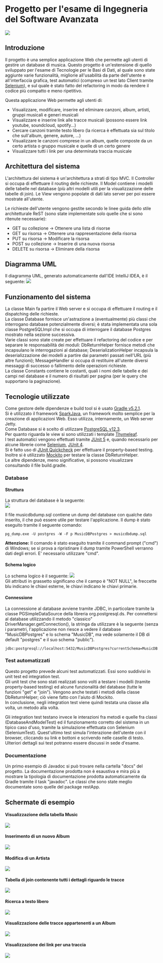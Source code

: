 # Progetto per l'esame di Ingegneria del Software Avanzata
![](images/logo.png) 

## Introduzione
Il progetto è una semplice applicazione Web che permette agli utenti di gestire un database di musica. Questo
progetto è un'estensione di quello sviluppato per l'esame di Tecnologie per le Basi di Dati, al quale sono
state aggiunte varie funzionalità, migliorie all'usabilità da parte dell'utente e all'interfaccia grafica,
test automatici (compreso un test lato Client tramite [Selenium](https://www.selenium.dev)), e sul quale è
stato fatto del refactoring in modo da rendere il codice più compatto e meno ripetitivo.


Questa applicazione Web permette agli utenti di:
- Visualizzare, modificare, inserire ed eliminare canzoni, album, artisti, gruppi musicali e generi musicali
- Visualizzare e inserire link alle tracce musicali (possono essere link youtube, soundcloud, spotify...)
- Cercare canzoni tramite testo libero (la ricerca è effettuata sia sul titolo che sull'album, genere, autore, ...)
- Visualizzare le canzoni comprese in un album, quelle composte da un certo artista o gruppo musicale e quelle di
un certo genere
- Visualizzare tutti i link per una determinata traccia musicale

## Architettura del sistema
L'architettura del sistema è un'architettura a strati di tipo MVC. Il Controller si occupa di effettuare il
routing delle richieste. Il Model contiene i modelli delle tabelle nel database (più altri modelli utili per la
visualizzazione delle tabelle di join). Le View vengono popolate di dati lato server per poi essere mostrate all'utente.

Le richieste dell'utente vengono gestite secondo le linee guida dello stile architetturale ReST (sono state implementate
solo quelle che si sono ritenute necessarie):
- GET su collezione -> Ottenere una lista di risorse
- GET su risorsa -> Ottenere una rappresentazione della risorsa
- PUT su risorsa -> Modificare la risorsa
- POST su collezione -> Inserire di una nuova risorsa
- DELETE su risorsa -> Eliminare della risorsa

## Diagramma UML
Il diagramma UML, generato automaticamente dall'IDE IntelliJ IDEA, è il seguente:
![](images/diagram.png)

## Funzionamento del sistema
La classe Main fa partire il Web server e si occupa di effettuare il routing e il dispatching delle richieste. \
La classe Database fornisce un'astrazione a (eventualmente) più classi che interrogano database potenzialmente
diversi; è stata implementata una sola classe PostgreSQLImpl che si occupa di interrogare il database Postgres
mostrato nella sezione successiva. \
Varie classi sono state create per effettuare il refactoring del codice e per separare le responsabilità dei
moduli: DbReturnHelper fornisce metodi che incapsulano le interrogazioni al database; DeserializationHelper
incapsula la deserializzazione dei modelli a partire dai parametri passati nell'URL (più altre funzioni);
MessageHandler si occupa di restituire all'utente diversi messaggi di successo o fallimento delle operazioni
richieste. \
La classe Constants contiene le costanti, quali i nomi delle tabelle e dei campi nel database e il numero di risultati
per pagina (per le query che supportano la paginazione).

## Tecnologie utilizzate
Come gestore delle dipendenze e build tool si è usato [Gradle v5.2.1](https://gradle.org/). \
Si è utilizzato il framework [SparkJava](http://sparkjava.com/), un framework molto semplice per la creazione
di applicazioni Web. Esso utilizza, internamente, un Web server Jetty. \
Come Database si è scelto di utilizzare [PostgreSQL v12.3](https://www.postgresql.org/). \
Per quanto riguarda le view si sono utilizzati i template [Thymeleaf](https://www.thymeleaf.org/). \
I test automatici vengono effettuati tramite [JUnit 5](https://junit.org/junit5/) e, quando necessario
per alcune librerie come [Selenium](https://www.selenium.dev), [JUnit 4](https://junit.org/junit4/). \
Si è fatto uso di [JUnit Quickcheck](https://github.com/pholser/junit-quickcheck) per effettuare il
property-based testing. \
Inoltre si è utilizzato [Mockito](https://site.mockito.org/) per testare la classe DbReturnHelper. \
Le altre dipendenze, meno significative, si possono visualizzare consultando il file build.gradle.

### Database
#### Struttura
La struttura del database è la seguente: \
![](images/database.PNG)

Il file musicdbdump.sql contiene un dump del database con qualche dato inserito, il che può essere
utile per testare l'applicazione. Il dump è stato eseguito tramite il seguente comando:

    pg_dump.exe -U postgres -W -F p MusicDBPostgres > musicdbdump.sql

<b>Attenzione:</b> Il comando è stato eseguito tramite il command prompt ("cmd") di Windows; se si prova a
ripristinare il dump tramite PowerShell verranno dati degli errori. E' necessario utilizzare "cmd".
#### Schema logico
Lo schema logico è il seguente:
![](images/erdnew.png) \
Gli attributi in grassetto significano che il campo è "NOT NULL", le freccette blu indicano le chiavi esterne,
le chiavi indicano le chiavi primarie.
#### Connessione
La connessione al database avviene tramite JDBC, in particolare tramite la classe PGSimpleDataSource della libreria
org.postgresql.ds. Per connettersi al database utilizzando il metodo "classico" DriverManager.getConnection(), la
stringa da utilizzare è la seguente (senza i parametri, l'applicazione non riesce a vedere il database "MusicDBPostgres"
e lo schema "MusicDB", ma vede solamente il DB di default "postgres" e il suo schema "public").

    jdbc:postgresql://localhost:5432/MusicDBPostgres?currentSchema=MusicDB

### Test automatizzati
Questo progetto prevede alcuni test automatizzati. Essi sono suddivisi in unit test ed integration test. \
Gli unit test che sono stati realizzati sono volti a testare i modelli (tramite property-based testing)
ed alcune funzionalità del database (tutte le funzioni "get" e "join"). Vengono anche testati i metodi della
classe DbReturnHelper; ciò viene fatto con l'aiuto di Mockito. \
In conclusione, negli integration test viene quindi testata una classe alla volta, un metodo alla volta.

Gli integration test testano invece le interazioni fra metodi e quelle fra classi (DatabaseAndModelTest)
ed il funzionamento corretto del sistema in un tipico caso d'uso, tramite la simulazione effettuata con
Selenium (SeleniumTest). Quest'ultimo test simula l'interazione dell'utente con il browser, cliccando su link
e bottoni e scrivendo nelle caselle di testo. Ulteriori dettagli sui test potranno essere discussi in sede d'esame.

### Documentazione
Un primo esempio di Javadoc si può trovare nella cartella "docs" del progetto. La documentazione prodotta non è esaustiva
e mira più a mostrare la tipologia di documentazione prodotta automaticamente da Gradle tramite il task "javadoc".
Le classi che sono state meglio documentate sono quelle del package restApp.

## Schermate di esempio
#### Visualizzazione della tabella Music
![](images/1.png)

#### Inserimento di un nuovo Album
![](images/2.png)

#### Modifica di un Artista
![](images/3.png)

#### Tabella di join contenente tutti i dettagli riguardo le tracce
![](images/4.png)

#### Ricerca a testo libero
![](images/5.png)

#### Visualizzazione delle tracce appartenenti a un Album
![](images/6.png)

#### Visualizzazione dei link per una traccia
![](images/7.png)